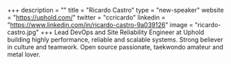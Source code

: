 +++
description = ""
title = "Ricardo Castro"
type = "new-speaker"
website = "https://uphold.com/"
twitter = "ccricardo"
linkedin = "https://www.linkedin.com/in/ricardo-castro-9a039126"
image = "ricardo-castro.jpg"
+++
Lead DevOps and Site Reliability Engineer at Uphold building highly performance, reliable and scalable systems. Strong believer in culture and teamwork. Open source passionate, taekwondo amateur and metal lover.